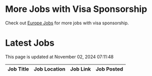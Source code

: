 # More Jobs with Visa Sponsorship

Check out [Europe Jobs](https://github.com/sureshparimi/europejobs#latest-jobs) for more jobs with visa sponsorship.

# Latest Jobs

This page is updated at November 02, 2024 07:11:48

| Job Title | Job Location | Job Link | Job Posted |
| --- | --- | --- | --- |
